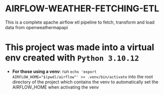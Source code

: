 # AIRFLOW-WEATHER-FETCHING-ETL
This is a complete apache airflow etl pipeline to fetch, transform and load data from openweathermapapi
# This project was made into a virtual env created with `Python 3.10.12`
- **For those using a venv**: run `echo 'export AIRFLOW_HOME="$(pwd)/airflow"' >> .venv/bin/activate` into the root directory of the project which contains the venv to automatically set the AIRFLOW_HOME when activating the venv
